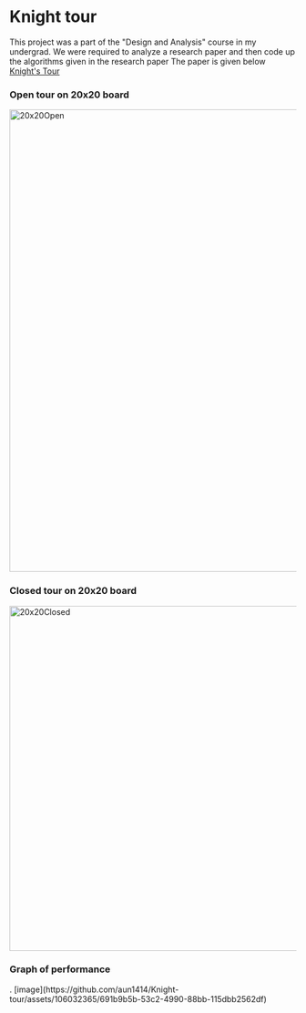 # Knight tour

This project was a part of the "Design and Analysis" course in my undergrad. We were required to analyze a research paper and then code up the algorithms given in the research paper
The paper is given below<br>
[Knight's Tour](http://w1.csie.ntnu.edu.tw/~linss/knighttours/Optimal_algorithms_for_constructing_knight's_tours_DAM_2005_paper.pdf)

<h3>Open tour on 20x20 board</h3>
<img width="812" alt="20x20Open" src="https://github.com/aun1414/Knight-tour/assets/106032365/715d493d-6501-4969-bcf0-16c731cc2244">

<h3>Closed tour on 20x20 board</h3>
<img width="606" alt="20x20Closed" src="https://github.com/aun1414/Knight-tour/assets/106032365/aeedb105-b7f6-4139-89a9-8a460751f6c2">

<h3>Graph of performance</h3>.
[image](https://github.com/aun1414/Knight-tour/assets/106032365/691b9b5b-53c2-4990-88bb-115dbb2562df)




 
